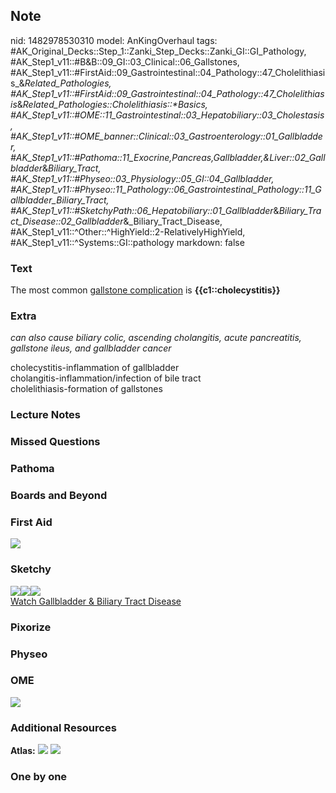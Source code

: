## Note
nid: 1482978530310
model: AnKingOverhaul
tags: #AK_Original_Decks::Step_1::Zanki_Step_Decks::Zanki_GI::GI_Pathology, #AK_Step1_v11::#B&B::09_GI::03_Clinical::06_Gallstones, #AK_Step1_v11::#FirstAid::09_Gastrointestinal::04_Pathology::47_Cholelithiasis_&_Related_Pathologies, #AK_Step1_v11::#FirstAid::09_Gastrointestinal::04_Pathology::47_Cholelithiasis_&_Related_Pathologies::Cholelithiasis::*Basics, #AK_Step1_v11::#OME::11_Gastrointestinal::03_Hepatobiliary::03_Cholestasis, #AK_Step1_v11::#OME_banner::Clinical::03_Gastroenterology::01_Gallbladder, #AK_Step1_v11::#Pathoma::11_Exocrine,Pancreas,Gallbladder,&Liver::02_Gallbladder_&_Biliary_Tract, #AK_Step1_v11::#Physeo::03_Physiology::05_GI::04_Gallbladder, #AK_Step1_v11::#Physeo::11_Pathology::06_Gastrointestinal_Pathology::11_Gallbladder_Biliary_Tract, #AK_Step1_v11::#SketchyPath::06_Hepatobiliary::01_Gallbladder_&_Biliary_Tract_Disease::02_Gallbladder_&_Biliary_Tract_Disease, #AK_Step1_v11::^Other::^HighYield::2-RelativelyHighYield, #AK_Step1_v11::^Systems::GI::pathology
markdown: false

### Text
<div>
  The most common <u>gallstone complication</u> is
  <b>{{c1::cholecystitis}}</b>
</div>

### Extra
<i>can also cause biliary colic, ascending cholangitis, acute
pancreatitis, gallstone ileus, and gallbladder cancer</i>
<div>
  cholecystitis-inflammation of gallbladder
</div>
<div>
  cholangitis-inflammation/infection of bile tract
</div>
<div>
  cholelithiasis-formation of gallstones
</div>

### Lecture Notes


### Missed Questions


### Pathoma


### Boards and Beyond


### First Aid
<img src="tmplswBcY.png">

### Sketchy
<div><img src=
"Screen%20Shot%202020-01-25%20at%208.48.11%20PM.JPG"><img src=
"Screen%20Shot%202020-01-25%20at%208.48.17%20PM.JPG"><img src=
"Zoverall%20picture%20(58)_1566160514431.JPG"></div><a href=
"https://dashboard.sketchy.com/study/medical/courses/medical-pathophysiology/units/medical-pediatrics-hepatobiliary/videos/medical-pathophysiology-hepatobiliary-gallbladder-and-biliary-tract-disease-gallbladder-and-biliary-tract-disease?utm_source=anki&utm_medium=partnership&utm_campaign=february_update&utm_content=medical">Watch
Gallbladder & Biliary Tract Disease</a>

### Pixorize


### Physeo


### OME
<div class="ome-widget">
  <a href=
  "https://onlinemeded.org/spa/gastroenterology/gallbladder/acquire?ref=anki">
  <img src="_OME_AnkiFlashcards_Lesson_3.png"></a>
</div>

### Additional Resources
<b>Atlas:</b> <img src="tmp_SNvrX.png"> <img src="tmpmyRfp_.png">

### One by one

